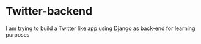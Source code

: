 # Twitter-backend
I am trying to build a Twitter like app using Django as back-end for learning purposes